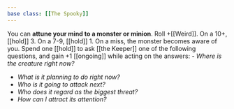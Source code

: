```yaml
---
base class: [[The Spooky]]
---
```

You can **attune your mind to a monster or minion**. Roll +[[Weird]]. On a 10+, [[hold]] 3. On a 7-9, [[hold]] 1. On a miss, the monster becomes aware of you. Spend one [[hold]] to ask [[the Keeper]] one of the following questions, and gain +1 [[ongoing]] while acting on the answers:   - *Where is the creature right now?*
  - *What is it planning to do right now?*
  - *Who is it going to attack next?*
  - *Who does it regard as the biggest threat?*
  - *How can I attract its attention?*
